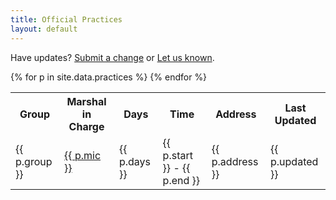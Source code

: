 ```yaml
---
title: Official Practices
layout: default
---
```


Have updates? [Submit a change](https://github.com/academie-de-espee/rapier-marshal/blob/master/_data/practices.csv) or [Let us known](https://github.com/academie-de-espee/rapier-marshal/issues/new).

<table>
<tr>
    <th> Group </th>
    <th> Marshal in Charge </th>
    <th> Days </th>
    <th> Time
    <th> Address </th>
    <th> Last Updated </th>
</tr>
{% for p in site.data.practices %}
<tr>
    <td> {{ p.group }} </td>
    <td> <a href='mailto:{{p.email}}'>{{ p.mic }}</a> </td>
    <td> {{ p.days }} </td>
    <td> {{ p.start }} - {{ p.end }} </td>
    <td> {{ p.address }} </td>
    <td> {{ p.updated }}</td>
{% endfor %}
</table>
